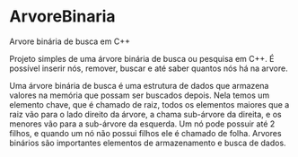 # ArvoreBinaria
Arvore binária de busca em C++

Projeto simples de uma árvore binária de busca ou pesquisa em C++. É possível inserir nós, remover, buscar e até saber quantos nós há na arvore.

Uma árvore binária de busca é uma estrutura de dados que armazena valores na memória que possam ser buscados depois.
Nela temos um elemento chave, que é chamado de raiz, todos os elementos maiores que a raiz vão para o lado direito da árvore, a chama sub-árvore da direita, e os menores vão para a sub-árvore da esquerda.
Um nó pode possuir até 2 filhos, e quando um nó não possui filhos ele é chamado de folha. Arvores binários são importantes elementos de armazenamento e busca de dados.
